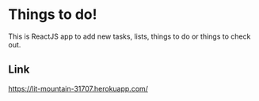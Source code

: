 # Things to do!

This is ReactJS app to add new tasks, lists, things to do or things to check out.

## Link

https://lit-mountain-31707.herokuapp.com/